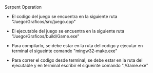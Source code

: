 Serpent Operation

  - El codigo del juego se encuentra en la siguiente ruta "Juego/Graficos/src/juego.cpp"
  - El ejecutable del juego se encuentra en la siguiente ruta "Juego/Graficos/build/Game.exe"

  - Para compilarlo, se debe estar en la ruta del codigo y ejecutar en terminal el sigueinte comando "mingw32-make.exe"
  - Para correr el codigo desde terminal, se debe estar en la ruta del ejecutable y en terminal escribir el sigueinte comando "./Game.exe"
